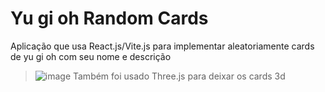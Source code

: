 # Yu gi oh Random Cards

Aplicação que usa React.js/Vite.js para implementar aleatoriamente cards de yu gi oh com seu nome e descrição
> ![image](https://github.com/user-attachments/assets/66aba345-d8c9-4530-974a-db6a94802658)
> Também foi usado Three.js para deixar os cards 3d

